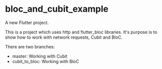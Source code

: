 # bloc_and_cubit_example

A new Flutter project.

This is a project which uses http and flutter_bloc libraries.
It's purpose is to show how to work with network requests, Cubit and BloC.

There are two branches:
- master: Working with Cubit
- cubit_to_bloc: Working with BloC
